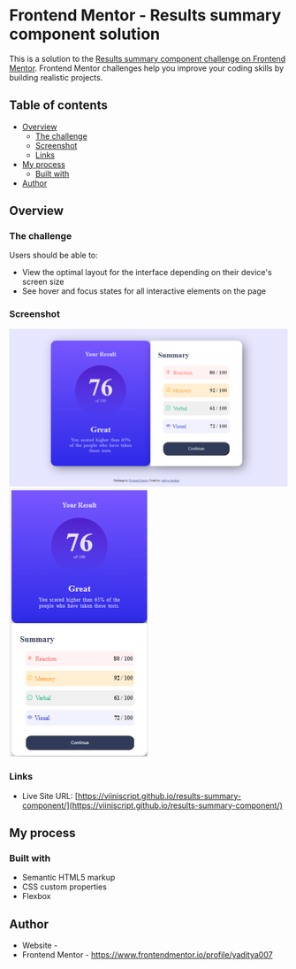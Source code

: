 # Frontend Mentor - Results summary component solution

This is a solution to the [Results summary component challenge on Frontend Mentor](https://www.frontendmentor.io/challenges/results-summary-component-CE_K6s0maV). Frontend Mentor challenges help you improve your coding skills by building realistic projects. 

## Table of contents

- [Overview](#overview)
  - [The challenge](#the-challenge)
  - [Screenshot](#screenshot)
  - [Links](#links)
- [My process](#my-process)
  - [Built with](#built-with)
- [Author](#author)

## Overview

### The challenge

Users should be able to:

- View the optimal layout for the interface depending on their device's screen size
- See hover and focus states for all interactive elements on the page

### Screenshot

![Alt text](<result card.PNG>)
![Alt text](<result-card-mobile size.PNG>)
### Links

- Live Site URL: [https://viiniscript.github.io/results-summary-component/](https://viiniscript.github.io/results-summary-component/)

## My process

### Built with

- Semantic HTML5 markup
- CSS custom properties
- Flexbox

## Author

- Website - 
- Frontend Mentor - https://www.frontendmentor.io/profile/yaditya007